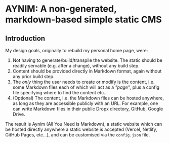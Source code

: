 # AYNIM: A non-generated, markdown-based simple static CMS

Introduction
-----

My design goals, originally to rebuild my personal home page, were:

1. Not having to generate/build/transpile the website. The static should be readily servable (e.g. after a change), without any build step.
2. Content should be provided directly in Markdown format, again without any prior build step.
3. The _only_ thing the user needs to create or modify is the content, i.e. some Markdown files each of which will act as a _"page"_, plus a config file specifying where to find the content etc...
4. (Optional) The content, i.e. the Markdown files can be hosted anywhere, as long as they are accessible publicly with an URL. For example, one can write Markdown files in their public Dropx directory, GitHub, Google Drive.

The result is Aynim (All You Need is Markdown), a static website which can be hosted directly anywhere a static website is accepted (Vercel, Netlify, GitHub Pages, etc...), and can be customised via the `config.json` file. 
